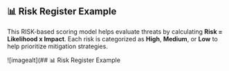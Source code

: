 ## 📊 Risk Register Example

This RISK-based scoring model helps evaluate threats by calculating **Risk = Likelihood x Impact**. Each risk is categorized as **High**, **Medium**, or **Low** to help prioritize mitigation strategies.

![imagealt](## 📊 Risk Register Example


